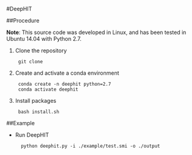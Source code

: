 #DeepHIT

##Procedure

**Note**: 
This source code was developed in Linux, and has been tested in Ubuntu 14.04 with Python 2.7.

1. Clone the repository

        git clone 

2. Create and activate a conda environment

        conda create -n deephit python=2.7
        conda activate deephit
            
3. Install packages

        bash install.sh

##Example

- Run DeepHIT

        python deephit.py -i ./example/test.smi -o ./output 

